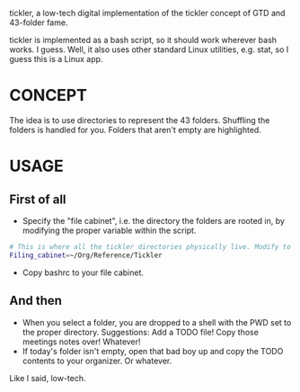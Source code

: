 tickler, a low-tech digital implementation of the tickler concept of GTD and
43-folder fame.

tickler is implemented as a bash script, so it should work wherever bash works.
I guess. Well, it also uses other standard Linux utilities, e.g. stat, so I guess
this is a Linux app.

CONCEPT
======

The idea is to use directories to represent the 43 folders. Shuffling the
folders is handled for you. Folders that aren't empty are highlighted.

USAGE
====

First of all
-----------

* Specify the "file cabinet", i.e. the directory the folders are rooted in, by
modifying the proper variable within the script.
```bash
# This is where all the tickler directories physically live. Modify to taste.
Filing_cabinet=~/Org/Reference/Tickler
```
* Copy bashrc to your file cabinet.

And then
--------

* When you select a folder, you are dropped to a shell with the PWD set to the
  proper directory. Suggestions: Add a TODO file! Copy those meetings notes
  over! Whatever!
* If today's folder isn't empty, open that bad boy up and copy the TODO contents
  to your organizer. Or whatever.

Like I said, low-tech.
